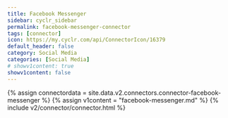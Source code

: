 ```yaml
---
title: Facebook Messenger
sidebar: cyclr_sidebar
permalink: facebook-messenger-connector
tags: [connector]
icon: https://my.cyclr.com/api/ConnectorIcon/16379
default_header: false
category: Social Media
categories: [Social Media]
# showv1content: true
showv1content: false
---
```

{% assign connectordata = site.data.v2.connectors.connector-facebook-messenger %}
{% assign v1content = "facebook-messenger.md" %}
{% include v2/connector/connector.html %}	